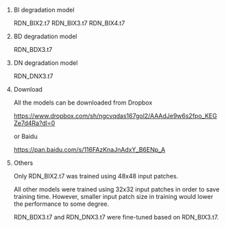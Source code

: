 1. BI degradation model

    RDN_BIX2.t7
    RDN_BIX3.t7
    RDN_BIX4.t7

2. BD degradation model

    RDN_BDX3.t7

3. DN degradation model

    RDN_DNX3.t7

4. Download

    All the models can be downloaded from Dropbox

    https://www.dropbox.com/sh/ngcvqdas167gol2/AAAdJe9w6s2fpo_KEGZe7d4Ra?dl=0

    or Baidu

    https://pan.baidu.com/s/116FAzKnaJnAdxY_B6ENp_A

5. Others

    Only RDN_BIX2.t7 was trained using 48x48 input patches. 

    All other models were trained using 32x32 input patches in order to save training time.
    However, smaller input patch size in training would lower the performance to some degree.

    RDN_BDX3.t7 and RDN_DNX3.t7 were fine-tuned based on RDN_BIX3.t7.
